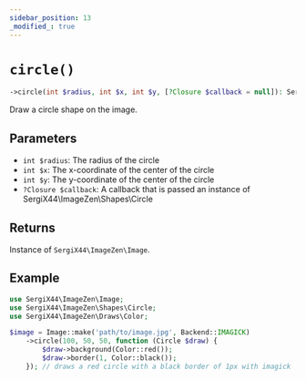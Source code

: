 ```yaml
---
sidebar_position: 13
_modified_: true
---
```

# `circle()`

```php
->circle(int $radius, int $x, int $y, [?Closure $callback = null]): SergiX44\ImageZen\Image
```
Draw a circle shape on the image.

## Parameters

- `int $radius`: The radius of the circle
- `int $x`: The x-coordinate of the center of the circle
- `int $y`: The y-coordinate of the center of the circle
- `?Closure $callback`: A callback that is passed an instance of SergiX44\ImageZen\Shapes\Circle


## Returns

Instance of `SergiX44\ImageZen\Image`.

## Example

```php
use SergiX44\ImageZen\Image;
use SergiX44\ImageZen\Shapes\Circle;
use SergiX44\ImageZen\Draws\Color;

$image = Image::make('path/to/image.jpg', Backend::IMAGICK)
    ->circle(100, 50, 50, function (Circle $draw) {
        $draw->background(Color::red());
        $draw->border(1, Color::black());
    }); // draws a red circle with a black border of 1px with imagick

```
